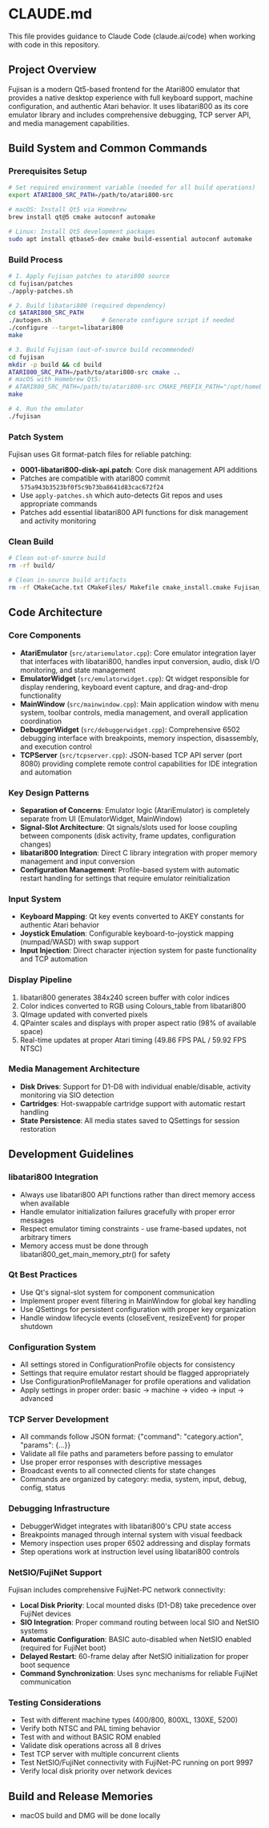 # CLAUDE.md

This file provides guidance to Claude Code (claude.ai/code) when working with code in this repository.

## Project Overview

Fujisan is a modern Qt5-based frontend for the Atari800 emulator that provides a native desktop experience with full keyboard support, machine configuration, and authentic Atari behavior. It uses libatari800 as its core emulator library and includes comprehensive debugging, TCP server API, and media management capabilities.

## Build System and Common Commands

### Prerequisites Setup
```bash
# Set required environment variable (needed for all build operations)
export ATARI800_SRC_PATH=/path/to/atari800-src

# macOS: Install Qt5 via Homebrew
brew install qt@5 cmake autoconf automake

# Linux: Install Qt5 development packages
sudo apt install qtbase5-dev cmake build-essential autoconf automake
```

### Build Process
```bash
# 1. Apply Fujisan patches to atari800 source
cd fujisan/patches
./apply-patches.sh

# 2. Build libatari800 (required dependency)
cd $ATARI800_SRC_PATH
./autogen.sh              # Generate configure script if needed
./configure --target=libatari800
make

# 3. Build Fujisan (out-of-source build recommended)
cd fujisan
mkdir -p build && cd build
ATARI800_SRC_PATH=/path/to/atari800-src cmake ..
# macOS with Homebrew Qt5:
# ATARI800_SRC_PATH=/path/to/atari800-src CMAKE_PREFIX_PATH="/opt/homebrew/opt/qt@5" cmake ..
make

# 4. Run the emulator
./fujisan
```

### Patch System
Fujisan uses Git format-patch files for reliable patching:
- **0001-libatari800-disk-api.patch**: Core disk management API additions
- Patches are compatible with atari800 commit `575a943b3523bf0f5c9b73ba8641d83cac672f24`
- Use `apply-patches.sh` which auto-detects Git repos and uses appropriate commands
- Patches add essential libatari800 API functions for disk management and activity monitoring

### Clean Build
```bash
# Clean out-of-source build
rm -rf build/

# Clean in-source build artifacts
rm -rf CMakeCache.txt CMakeFiles/ Makefile cmake_install.cmake Fujisan_autogen/
```

## Code Architecture

### Core Components
- **AtariEmulator** (`src/atariemulator.cpp`): Core emulator integration layer that interfaces with libatari800, handles input conversion, audio, disk I/O monitoring, and state management
- **EmulatorWidget** (`src/emulatorwidget.cpp`): Qt widget responsible for display rendering, keyboard event capture, and drag-and-drop functionality
- **MainWindow** (`src/mainwindow.cpp`): Main application window with menu system, toolbar controls, media management, and overall application coordination
- **DebuggerWidget** (`src/debuggerwidget.cpp`): Comprehensive 6502 debugging interface with breakpoints, memory inspection, disassembly, and execution control
- **TCPServer** (`src/tcpserver.cpp`): JSON-based TCP API server (port 8080) providing complete remote control capabilities for IDE integration and automation

### Key Design Patterns
- **Separation of Concerns**: Emulator logic (AtariEmulator) is completely separate from UI (EmulatorWidget, MainWindow)
- **Signal-Slot Architecture**: Qt signals/slots used for loose coupling between components (disk activity, frame updates, configuration changes)
- **libatari800 Integration**: Direct C library integration with proper memory management and input conversion
- **Configuration Management**: Profile-based system with automatic restart handling for settings that require emulator reinitialization

### Input System
- **Keyboard Mapping**: Qt key events converted to AKEY constants for authentic Atari behavior
- **Joystick Emulation**: Configurable keyboard-to-joystick mapping (numpad/WASD) with swap support
- **Input Injection**: Direct character injection system for paste functionality and TCP automation

### Display Pipeline
1. libatari800 generates 384x240 screen buffer with color indices
2. Color indices converted to RGB using Colours_table from libatari800
3. QImage updated with converted pixels
4. QPainter scales and displays with proper aspect ratio (98% of available space)
5. Real-time updates at proper Atari timing (49.86 FPS PAL / 59.92 FPS NTSC)

### Media Management Architecture
- **Disk Drives**: Support for D1-D8 with individual enable/disable, activity monitoring via SIO detection
- **Cartridges**: Hot-swappable cartridge support with automatic restart handling
- **State Persistence**: All media states saved to QSettings for session restoration

## Development Guidelines

### libatari800 Integration
- Always use libatari800 API functions rather than direct memory access when available
- Handle emulator initialization failures gracefully with proper error messages
- Respect emulator timing constraints - use frame-based updates, not arbitrary timers
- Memory access must be done through libatari800_get_main_memory_ptr() for safety

### Qt Best Practices
- Use Qt's signal-slot system for component communication
- Implement proper event filtering in MainWindow for global key handling
- Use QSettings for persistent configuration with proper key organization
- Handle window lifecycle events (closeEvent, resizeEvent) for proper shutdown

### Configuration System
- All settings stored in ConfigurationProfile objects for consistency
- Settings that require emulator restart should be flagged appropriately
- Use ConfigurationProfileManager for profile operations and validation
- Apply settings in proper order: basic → machine → video → input → advanced

### TCP Server Development
- All commands follow JSON format: {"command": "category.action", "params": {...}}
- Validate all file paths and parameters before passing to emulator
- Use proper error responses with descriptive messages
- Broadcast events to all connected clients for state changes
- Commands are organized by category: media, system, input, debug, config, status

### Debugging Infrastructure
- DebuggerWidget integrates with libatari800's CPU state access
- Breakpoints managed through internal system with visual feedback
- Memory inspection uses proper 6502 addressing and display formats
- Step operations work at instruction level using libatari800 controls

### NetSIO/FujiNet Support
Fujisan includes comprehensive FujiNet-PC network connectivity:
- **Local Disk Priority**: Local mounted disks (D1-D8) take precedence over FujiNet devices
- **SIO Integration**: Proper command routing between local SIO and NetSIO systems  
- **Automatic Configuration**: BASIC auto-disabled when NetSIO enabled (required for FujiNet boot)
- **Delayed Restart**: 60-frame delay after NetSIO initialization for proper boot sequence
- **Command Synchronization**: Uses sync mechanisms for reliable FujiNet communication

### Testing Considerations
- Test with different machine types (400/800, 800XL, 130XE, 5200)
- Verify both NTSC and PAL timing behavior
- Test with and without BASIC ROM enabled
- Validate disk operations across all 8 drives
- Test TCP server with multiple concurrent clients
- Test NetSIO/FujiNet connectivity with FujiNet-PC running on port 9997
- Verify local disk priority over network devices

## Build and Release Memories

- macOS build and DMG will be done locally